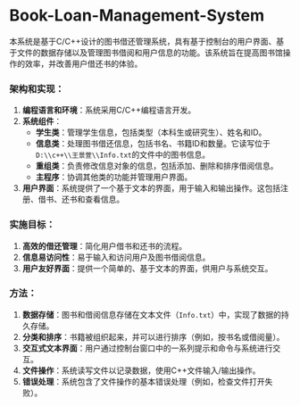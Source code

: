 # Book-Loan-Management-System

本系统是基于C/C++设计的图书借还管理系统，具有基于控制台的用户界面、基于文件的数据存储以及管理图书借阅和用户信息的功能。该系统旨在提高图书馆操作的效率，并改善用户借还书的体验。

### 架构和实现：

1. **编程语言和环境**：系统采用C/C++编程语言开发。
2. **系统组件**：
   - **学生类**：管理学生信息，包括类型（本科生或研究生）、姓名和ID。
   - **信息类**：处理图书借还信息，包括书名、书籍ID和数量。它读写位于`D:\\c++\\王景萱\\Info.txt`的文件中的图书信息。
   - **重组类**：负责修改信息对象的信息，包括添加、删除和排序借阅信息。
   - **主程序**：协调其他类的功能并管理用户界面。
3. **用户界面**：系统提供了一个基于文本的界面，用于输入和输出操作。这包括注册、借书、还书和查看信息。

### 实施目标：

1. **高效的借还管理**：简化用户借书和还书的流程。
2. **信息易访问性**：易于输入和访问用户及图书借阅信息。
3. **用户友好界面**：提供一个简单的、基于文本的界面，供用户与系统交互。

### 方法：

1. **数据存储**：图书和借阅信息存储在文本文件（`Info.txt`）中，实现了数据的持久存储。
2. **分类和排序**：书籍被组织起来，并可以进行排序（例如，按书名或借阅量）。
3. **交互式文本界面**：用户通过控制台窗口中的一系列提示和命令与系统进行交互。
4. **文件操作**：系统读写文件以记录数据，使用C++文件输入/输出操作。
5. **错误处理**：系统包含了文件操作的基本错误处理（例如，检查文件打开失败）。
